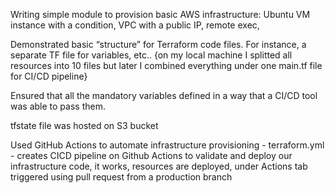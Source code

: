 Writing simple module to provision basic AWS infrastructure: Ubuntu VM instance with a condition, VPC with a public IP, remote exec, 

Demonstrated basic “structure” for Terraform code files. For instance, a separate TF file for variables, etc.. {on my local machine I splitted all resources into 10 files but later I combined everything under one main.tf file for CI/CD pipeline}

Ensured that all the mandatory variables defined in a way that a CI/CD tool was able to pass them.

tfstate file was hosted on S3 bucket 

Used GitHub Actions to automate infrastructure provisioning - terraform.yml - creates CICD pipeline on Github Actions to validate and deploy our infrastructure code, it works, resources are deployed, under Actions tab
triggered using pull request from a production branch
